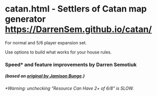 # catan.html - Settlers of Catan map generator https://DarrenSem.github.io/catan/

For normal and 5/6 player expansion set.

Use options to build what works for your house rules.

### Speed* and feature improvements by Darren Semotiuk
##### (based on [original by Jamison Bunge](https://www.bunge.io/).)

###### *Warning: unchecking "Resource Can Have 2+ of 6/8" is SLOW.
